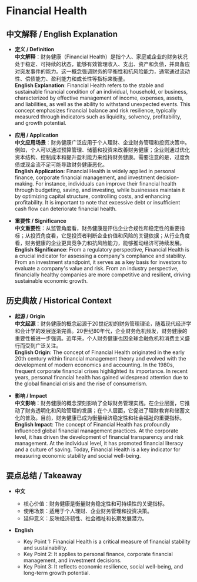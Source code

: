 # Financial Health

## 中文解释 / English Explanation

* **定义 / Definition**  
  **中文解释**：财务健康（Financial Health）是指个人、家庭或企业的财务状况处于稳定、可持续的状态，能够有效管理收入、支出、资产和负债，并具备应对突发事件的能力。这一概念强调财务的平衡性和抗风险能力，通常通过流动性、偿债能力、盈利能力和成长性等指标来衡量。  
  **English Explanation**: Financial Health refers to the stable and sustainable financial condition of an individual, household, or business, characterized by effective management of income, expenses, assets, and liabilities, as well as the ability to withstand unexpected events. This concept emphasizes financial balance and risk resilience, typically measured through indicators such as liquidity, solvency, profitability, and growth potential.

* **应用 / Application**  
  **中文应用场景**：财务健康广泛应用于个人理财、企业财务管理和投资决策中。例如，个人可以通过预算管理、储蓄和投资来改善财务健康；企业则通过优化资本结构、控制成本和提升盈利能力来维持财务健康。需要注意的是，过度负债或现金流不足可能导致财务健康恶化。  
  **English Application**: Financial Health is widely applied in personal finance, corporate financial management, and investment decision-making. For instance, individuals can improve their financial health through budgeting, saving, and investing, while businesses maintain it by optimizing capital structure, controlling costs, and enhancing profitability. It is important to note that excessive debt or insufficient cash flow can deteriorate financial health.

* **重要性 / Significance**  
  **中文重要性**：从监管角度看，财务健康是评估企业合规性和稳定性的重要指标；从投资角度看，它是投资者判断企业价值和风险的关键依据；从行业角度看，财务健康的企业更具竞争力和抗风险能力，能够推动经济可持续发展。  
  **English Significance**: From a regulatory perspective, Financial Health is a crucial indicator for assessing a company's compliance and stability. From an investment standpoint, it serves as a key basis for investors to evaluate a company's value and risk. From an industry perspective, financially healthy companies are more competitive and resilient, driving sustainable economic growth.

## 历史典故 / Historical Context

* **起源 / Origin**  
  **中文起源**：财务健康的概念起源于20世纪初的财务管理理论，随着现代经济学和会计学的发展逐渐完善。20世纪80年代，企业财务危机频发，财务健康的重要性被进一步强调。近年来，个人财务健康也因全球金融危机和消费主义盛行而受到广泛关注。  
  **English Origin**: The concept of Financial Health originated in the early 20th century within financial management theory and evolved with the development of modern economics and accounting. In the 1980s, frequent corporate financial crises highlighted its importance. In recent years, personal financial health has gained widespread attention due to the global financial crisis and the rise of consumerism.

* **影响 / Impact**  
  **中文影响**：财务健康的概念深刻影响了全球财务管理实践。在企业层面，它推动了财务透明化和风险管理的发展；在个人层面，它促进了理财教育和储蓄文化的普及。目前，财务健康已成为衡量经济稳定性和社会福祉的重要指标。  
  **English Impact**: The concept of Financial Health has profoundly influenced global financial management practices. At the corporate level, it has driven the development of financial transparency and risk management. At the individual level, it has promoted financial literacy and a culture of saving. Today, Financial Health is a key indicator for measuring economic stability and social well-being.

## 要点总结 / Takeaway

* **中文**  
  - 核心价值：财务健康是衡量财务稳定性和可持续性的关键指标。  
  - 使用场景：适用于个人理财、企业财务管理和投资决策。  
  - 延伸意义：反映经济韧性、社会福祉和长期发展潜力。

* **English**  
  - Key Point 1: Financial Health is a critical measure of financial stability and sustainability.  
  - Key Point 2: It applies to personal finance, corporate financial management, and investment decisions.  
  - Key Point 3: It reflects economic resilience, social well-being, and long-term growth potential.